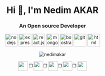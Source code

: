 

<h1 align="center">Hi 👋, I'm Nedim AKAR</h1>
<h3 align="center">An Open source Developer</h3>

<p align="center">
	<img src="https://cdn.icon-icons.com/icons2/2415/PNG/512/nodejs_original_wordmark_logo_icon_146412.png" alt="nodejs" width="40">
	<img src="https://cdn.icon-icons.com/icons2/2699/PNG/512/expressjs_logo_icon_169186.png" alt="express.js" width="40">
	<img src="https://cdn.icon-icons.com/icons2/2415/PNG/512/react_original_wordmark_logo_icon_146375.png" alt="react.js" width="40">
	<img src="https://cdn.icon-icons.com/icons2/2415/PNG/512/mongodb_original_wordmark_logo_icon_146425.png" alt="mongodb" width="40">
	<img src="https://cdn.icon-icons.com/icons2/2415/PNG/512/bootstrap_plain_wordmark_logo_icon_146620.png" alt="boostrap" width="40">
	<img src="https://cdn.icon-icons.com/icons2/2107/PNG/512/file_type_git_icon_130581.png" alt="git" width="40">
	<img src="https://cdn.icon-icons.com/icons2/2107/PNG/512/file_type_html_icon_130541.png" alt="html" width="40">	
</p>

<p align="center"><img align="center" src="https://github-readme-stats.vercel.app/api?username=jack5341&show_icons=true&theme=tokyonight" alt="nedimakar" /></p>

<p align="center">
    <a href="https://www.instagram.com/nedimmakar/?hl=de" target="blank"><img align="center" src="https://cdn.jsdelivr.net/npm/simple-icons@3.0.1/icons/steam.svg" height="30" width="30" /></a>
	❒ 
    <a href="https://www.linkedin.com/in/nedim-akar-9a4982189/" target="blank"><img align="center" src="https://cdn.jsdelivr.net/npm/simple-icons@3.0.1/icons/linkedin.svg" height="30" width="30" /></a>❒      
     <a href="https://www.facebook.com/nedim.akar.9822" target="blank"><img align="center" src="https://cdn.jsdelivr.net/npm/simple-icons@3.0.1/icons/facebook.svg" height="30" width="30" /></a>❒      
<a href="https://open.spotify.com/user/c0fk9u5rl5t70j643k3la0swo?si=8ta-JhcDRWaXWKu1ii3yFg" target="blank"><img align="center" src="https://cdn.jsdelivr.net/npm/simple-icons@3.0.1/icons/spotify.svg" height="30" width="30" /></a>❒      
    <a href="https://twitter.com/0jack5341" target="blank"><img align="center" src="https://cdn.jsdelivr.net/npm/simple-icons@3.0.1/icons/twitter.svg" height="30" width="30" /></a>      
</p>

